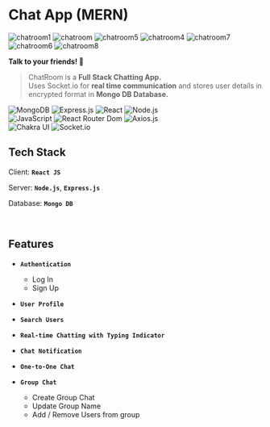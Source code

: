 # Chat App (MERN)
![chatroom1](https://github.com/RishabhSoni01/ChatRoom/assets/80063042/6ac6cd28-b47e-4c4a-a538-34796ab578b7)
![chatroom](https://github.com/RishabhSoni01/ChatRoom/assets/80063042/857e577c-f8b5-4f04-8170-a7b20d778cf5)
![chatroom5](https://github.com/RishabhSoni01/ChatRoom/assets/80063042/620f29d4-408c-4e87-8290-0909f2ffaf59)
![chatroom4](https://github.com/RishabhSoni01/ChatRoom/assets/80063042/541c1997-fd04-40b1-98ac-c79a8c3ce071)
![chatroom7](https://github.com/RishabhSoni01/ChatRoom/assets/80063042/7f339771-59b3-4895-b18b-f19d3c474b19)
![chatroom6](https://github.com/RishabhSoni01/ChatRoom/assets/80063042/1165fee8-76a5-4281-9f84-6d46eb684469)
![chatroom8](https://github.com/RishabhSoni01/ChatRoom/assets/80063042/df7c46dd-9e8e-47f9-a27e-950507aa95f1)

<b>Talk to your friends! 🥳</b>

>ChatRoom is a <b>Full Stack Chatting App.</b> <br>
>Uses Socket.io for <b>real time communication</b> and stores user details in encrypted format in <b>Mongo DB Database.</b>



![MongoDB](https://img.shields.io/badge/MongoDB-%234ea94b.svg?style=flat-square&logo=mongodb&logoColor=white)
![Express.js](https://img.shields.io/badge/express.js-%23404d59.svg?style=flat-square&logo=express&logoColor=%2361DAFB)
![React](https://img.shields.io/badge/-React-61DAFB?style=flat-square&logo=react&logoColor=ffffff)
![Node.js](https://img.shields.io/badge/-Node.js-339933?style=flat-square&logo=Node.js&logoColor=A3DA8D)
<br>
![JavaScript](https://img.shields.io/badge/Javascript-8A2BE2)
![React Router Dom](https://img.shields.io/badge/-React%20Router%20Dom-61DAFB?style=flat-square&logo=reactrouter)
![Axios.js](https://img.shields.io/badge/-Axios.js-61DAFB?style=flat-square&logo=react&logoColor=ffffff)
<br>
![Chakra UI](https://img.shields.io/badge/-Chakra%20UI-319795?style=flat-square&logo=chakraui&logoColor=000)
![Socket.io](https://img.shields.io/badge/-Socket.io-F6D860?style=flat-square&logo=Socket.io&logoColor=010101)


## Tech Stack

Client: <b>`React JS`</b>

Server: <b>`Node.js`</b>, <b>`Express.js`</b>

Database: <b>`Mongo DB`</b>

<br>

## Features
- <b>`Authentication`</b>
  - Log In
  - Sign Up
- <b>`User Profile`</b>
- <b>`Search Users`</b>
- <b>`Real-time Chatting with Typing Indicator`</b>
- <b>`Chat Notification`</b>

- <b>`One-to-One Chat`</b>

- <b>`Group Chat`</b>
  - Create Group Chat
  - Update Group Name
  - Add / Remove Users from group

